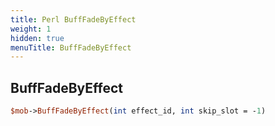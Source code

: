 ```yaml
---
title: Perl BuffFadeByEffect
weight: 1
hidden: true
menuTitle: BuffFadeByEffect
---
```

## BuffFadeByEffect
```perl
$mob->BuffFadeByEffect(int effect_id, int skip_slot = -1)
```